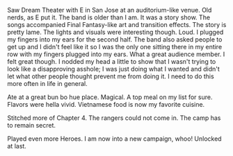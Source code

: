 Saw Dream Theater with E in San Jose at an auditorium-like venue. Old nerds, as E put it. The band is older than I am. It was a story show. The songs accompanied Final Fantasy-like art and transition effects. The story is pretty lame. The lights and visuals were interesting though. Loud. I plugged my fingers into my ears for the second half. The band also asked people to get up and I didn't feel like it so I was the only one sitting there in my entire row with my fingers plugged into my ears. What a great audience member. I felt great though. I nodded my head a little to show that I wasn't trying to look like a disapproving asshole; I was just doing what I wanted and didn't let what other people thought prevent me from doing it. I need to do this more often in life in general.

Ate at a great bun bo hue place. Magical. A top meal on my list for sure. Flavors were hella vivid. Vietnamese food is now my favorite cuisine.

Stitched more of Chapter 4. The rangers could not come in. The camp has to remain secret.

Played even more Heroes. I am now into a new campaign, whoo! Unlocked at last.
